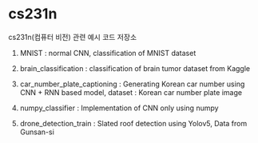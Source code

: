 # cs231n
cs231n(컴퓨터 비전) 관련 예시 코드 저장소

1. MNIST : normal CNN, classification of MNIST dataset

2. brain_classification : classification of brain tumor dataset from Kaggle

3. car_number_plate_captioning : Generating Korean car number using CNN + RNN based model, dataset : Korean car number plate image

4. numpy_classifier : Implementation of CNN only using numpy

5. drone_detection_train : Slated roof detection using Yolov5, Data from Gunsan-si
